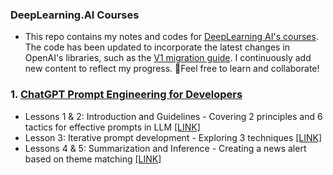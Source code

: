 ### DeepLearning.AI Courses

- This repo contains my notes and codes for [DeepLearning AI's courses](https://learn.deeplearning.ai/). The code has been updated to incorporate the latest changes in OpenAI's libraries, such as the [V1 migration guide](https://github.com/openai/openai-python/discussions/742). I continuously add new content to reflect my progress. 🌱Feel free to learn and collaborate!

### 1. [ChatGPT Prompt Engineering for Developers](https://learn.deeplearning.ai/chatgpt-prompt-eng/lesson/1/introduction)
- Lessons 1 & 2: Introduction and Guidelines - Covering 2 principles and 6 tactics for effective prompts in LLM [[LINK]](https://github.com/naid3n/DeepLearningAI_Courses/blob/afc3b8b5f7961bfc04c0758de3329f66b59b865b/ChatGPT_Prompt_Engineering/Lesson%201-2%20Intro%20%26%20Guidelines.ipynb)
- Lesson 3: Iterative prompt development - Exploring 3 techniques [[LINK]](https://github.com/naid3n/DeepLearningAI_ChatGPT_Prompt_Engineering/blob/cb0774746adc7b9386571050f0d18bec3b131445/Lesson%203%20Iterative%20Prompt%20Dev.ipynb)
- Lessons 4 & 5: Summarization and Inference - Creating a news alert based on theme matching [[LINK]](https://github.com/naid3n/DeepLearningAI_Courses/blob/afc3b8b5f7961bfc04c0758de3329f66b59b865b/ChatGPT_Prompt_Engineering/Lesson%204-5%20Summarize%20%26%20Infer.ipynb)
